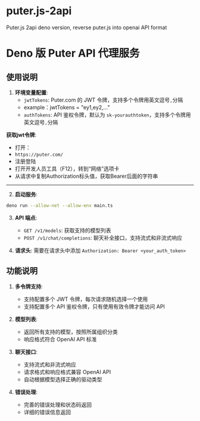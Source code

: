 # puter.js-2api
Puter.js 2api deno version, reverse puter.js into openai API format

# Deno 版 Puter API 代理服务

## 使用说明

1. **环境变量配置**:
   - `jwtTokens`: Puter.com 的 JWT 令牌，支持多个令牌用英文逗号`,`分隔
   - example：jwtTokens = "ey1,ey2,…"
   - `authTokens`: API 鉴权令牌，默认为 `sk-yourauthtoken`，支持多个令牌用英文逗号`,`分隔

**获取jwt令牌**:

- 打开：
- `https://puter.com/`
- 注册登陆
- 打开开发人员工具（F12），转到“网络”选项卡
- 从请求中复制Authorization标头值，获取Bearer后面的字符串

----

2. **启动服务**:
```bash
deno run --allow-net --allow-env main.ts
```

3. **API 端点**:
   - `GET /v1/models`: 获取支持的模型列表
   - `POST /v1/chat/completions`: 聊天补全接口，支持流式和非流式响应

4. **请求头**:
   需要在请求头中添加 `Authorization: Bearer <your_auth_token>`

## 功能说明

1. **多令牌支持**:
   - 支持配置多个 JWT 令牌，每次请求随机选择一个使用
   - 支持配置多个 API 鉴权令牌，只有使用有效令牌才能访问 API

2. **模型列表**:
   - 返回所有支持的模型，按照所属组织分类
   - 响应格式符合 OpenAI API 标准

3. **聊天接口**:
   - 支持流式和非流式响应
   - 请求格式和响应格式兼容 OpenAI API
   - 自动根据模型选择正确的驱动类型

4. **错误处理**:
   - 完善的错误处理和状态码返回
   - 详细的错误信息返回
